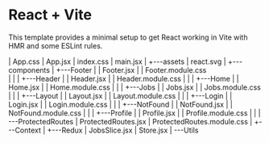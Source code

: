 # React + Vite

This template provides a minimal setup to get React working in Vite with HMR and some ESLint rules.

| App.css
| App.jsx
| index.css
| main.jsx
|
+---assets
| react.svg
|
+---components
| +---Footer
| | Footer.jsx
| | Footer.module.css  
| |
| +---Header
| | Header.jsx
| | Header.module.css
| |
| +---Home
| | Home.jsx
| | Home.module.css
| |
| +---Jobs
| | Jobs.jsx
| | Jobs.module.css
| |
| +---Layout
| | Layout.jsx
| | Layout.module.css
| |
| +---Login
| | Login.jsx
| | Login.module.css
| |
| +---NotFound
| | NotFound.jsx
| | NotFound.module.css
| |
| +---Profile
| | Profile.jsx
| | Profile.module.css
| |
| \---ProtectedRoutes
| ProtectedRoutes.jsx
| ProtectedRoutes.module.css
|
+---Context
|
+---Redux
| JobsSlice.jsx
| Store.jsx
|
\---Utils
